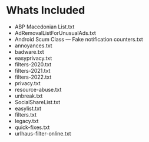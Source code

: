 # Whats Included
- ABP Macedonian List.txt
- AdRemovalListForUnusualAds.txt
- Android Scum Class — Fake notification counters.txt
- annoyances.txt
- badware.txt
- easyprivacy.txt
- filters-2020.txt
- filters-2021.txt
- filters-2022.txt
- privacy.txt
- resource-abuse.txt
- unbreak.txt
- SocialShareList.txt
- easylist.txt
- filters.txt
- legacy.txt
- quick-fixes.txt
- urlhaus-filter-online.txt